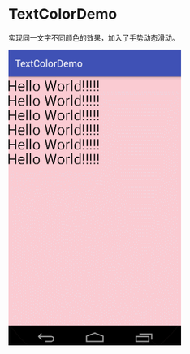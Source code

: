 # TextColorDemo

实现同一文字不同颜色的效果，加入了手势动态滑动。


![image](https://github.com/tianmeng0111/TextColorDemo/blob/master/GIF.gif)

